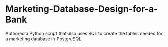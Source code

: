# Marketing-Database-Design-for-a-Bank
Authored a Python script that also uses SQL to create the tables needed for a marketing database in PostgreSQL.
